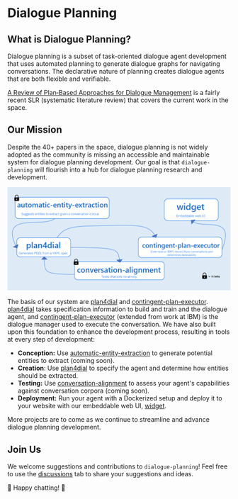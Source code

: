 # Dialogue Planning

## What is Dialogue Planning?
Dialogue planning is a subset of task-oriented dialogue agent development that uses automated planning to generate dialogue graphs for navigating conversations. The declarative nature of planning creates dialogue agents that are both flexible and verifiable.

[A Review of Plan‑Based Approaches for Dialogue Management](https://link.springer.com/article/10.1007/s12559-022-09996-0) is a fairly recent SLR (systematic literature review) that covers the current work in the space.

##  Our Mission
Despite the 40+ papers in the space, dialogue planning is not widely adopted as the community is missing an accessible and maintainable system for dialogue planning development. Our goal is that `dialogue-planning` will flourish into a hub for dialogue planning research and development.  

![Current Architecture](./architecture.png)

The basis of our system are [plan4dial](https://github.com/dialogue-planning/plan4dial) and [contingent-plan-executor](https://github.com/dialogue-planning/contingent-plan-executor). [plan4dial](https://github.com/dialogue-planning/plan4dial) takes specification information to build and train and the dialogue agent, and [contingent-plan-executor](https://github.com/dialogue-planning/contingent-plan-executor) (extended from work at IBM) is the dialogue manager used to execute the conversation. We have also built upon this foundation to enhance the development process, resulting in tools at every step of development:  

- **Conception:** Use [automatic-entity-extraction](https://github.com/dialogue-planning/automatic-entity-extraction) to generate potential entities to extract (coming soon).
- **Creation**: Use [plan4dial](https://github.com/dialogue-planning/plan4dial) to specify the agent and determine how entities should be extracted.
- **Testing:** Use [conversation-alignment](https://github.com/dialogue-planning/conversation-alignment) to assess your agent's capabilities against conversation corpora (coming soon).  
- **Deployment:** Run your agent with a Dockerized setup and deploy it to your website with our embeddable web UI, [widget](https://github.com/dialogue-planning/widget).  

More projects are to come as we continue to streamline and advance dialogue planning development.

## Join Us
We welcome suggestions and contributions to `dialogue-planning`! Feel free to use the [discussions](https://github.com/orgs/dialogue-planning/discussions) tab to share your suggestions and ideas.

🤖 Happy chatting! 🤖
